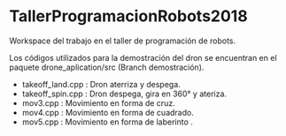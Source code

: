 # TallerProgramacionRobots2018
Workspace del trabajo en el taller de programación de robots.



Los códigos utilizados para la demostración del dron se encuentran en el paquete drone_aplication/src (Branch demostración).

- takeoff_land.cpp : Dron aterriza y despega.
- takeoff_spin.cpp : Dron despega, gira en 360° y ateriza.
- mov3.cpp : Movimiento en forma de cruz.
- mov4.cpp : Movimiento en forma de cuadrado.
- mov5.cpp : Movimiento en forma de laberinto .

